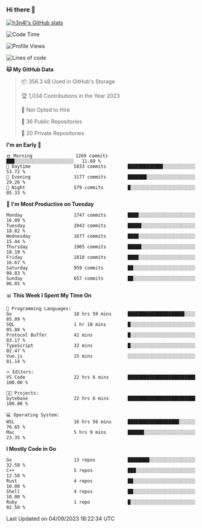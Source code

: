 ### Hi there 👋

[![h3n4l's GitHub stats](https://github-readme-stats.vercel.app/api?username=h3n4l&count_private=true&show_icons=true&theme=radical)](https://github.com/h3n4l/github-readme-stats)

<!--START_SECTION:waka-->
![Code Time](http://img.shields.io/badge/Code%20Time-1%2C560%20hrs%2020%20mins-blue)

![Profile Views](http://img.shields.io/badge/Profile%20Views-14-blue)

![Lines of code](https://img.shields.io/badge/From%20Hello%20World%20I%27ve%20Written-3.0%20million%20lines%20of%20code-blue)

**🐱 My GitHub Data** 

> 📦 356.3 kB Used in GitHub's Storage 
 > 
> 🏆 1,034 Contributions in the Year 2023
 > 
> 🚫 Not Opted to Hire
 > 
> 📜 36 Public Repositories 
 > 
> 🔑 20 Private Repositories 
 > 
**I'm an Early 🐤** 

```text
🌞 Morning                1269 commits        ███░░░░░░░░░░░░░░░░░░░░░░   11.69 % 
🌆 Daytime                5833 commits        █████████████░░░░░░░░░░░░   53.72 % 
🌃 Evening                3177 commits        ███████░░░░░░░░░░░░░░░░░░   29.26 % 
🌙 Night                  579 commits         █░░░░░░░░░░░░░░░░░░░░░░░░   05.33 % 
```
📅 **I'm Most Productive on Tuesday** 

```text
Monday                   1747 commits        ████░░░░░░░░░░░░░░░░░░░░░   16.09 % 
Tuesday                  2043 commits        █████░░░░░░░░░░░░░░░░░░░░   18.82 % 
Wednesday                1677 commits        ████░░░░░░░░░░░░░░░░░░░░░   15.44 % 
Thursday                 1965 commits        █████░░░░░░░░░░░░░░░░░░░░   18.10 % 
Friday                   1810 commits        ████░░░░░░░░░░░░░░░░░░░░░   16.67 % 
Saturday                 959 commits         ██░░░░░░░░░░░░░░░░░░░░░░░   08.83 % 
Sunday                   657 commits         ██░░░░░░░░░░░░░░░░░░░░░░░   06.05 % 
```


📊 **This Week I Spent My Time On** 

```text
💬 Programming Languages: 
Go                       18 hrs 59 mins      █████████████████████░░░░   85.89 % 
SQL                      1 hr 18 mins        █░░░░░░░░░░░░░░░░░░░░░░░░   05.88 % 
Protocol Buffer          42 mins             █░░░░░░░░░░░░░░░░░░░░░░░░   03.17 % 
TypeScript               32 mins             █░░░░░░░░░░░░░░░░░░░░░░░░   02.47 % 
Vue.js                   15 mins             ░░░░░░░░░░░░░░░░░░░░░░░░░   01.14 % 

🔥 Editors: 
VS Code                  22 hrs 6 mins       █████████████████████████   100.00 % 

🐱‍💻 Projects: 
bytebase                 22 hrs 6 mins       █████████████████████████   100.00 % 

💻 Operating System: 
WSL                      16 hrs 56 mins      ███████████████████░░░░░░   76.65 % 
Mac                      5 hrs 9 mins        ██████░░░░░░░░░░░░░░░░░░░   23.35 % 
```

**I Mostly Code in Go** 

```text
Go                       13 repos            ████████░░░░░░░░░░░░░░░░░   32.50 % 
C++                      5 repos             ███░░░░░░░░░░░░░░░░░░░░░░   12.50 % 
Rust                     4 repos             ██░░░░░░░░░░░░░░░░░░░░░░░   10.00 % 
Shell                    4 repos             ██░░░░░░░░░░░░░░░░░░░░░░░   10.00 % 
Ruby                     1 repo              █░░░░░░░░░░░░░░░░░░░░░░░░   02.50 % 
```




 Last Updated on 04/09/2023 18:22:34 UTC
<!--END_SECTION:waka-->

